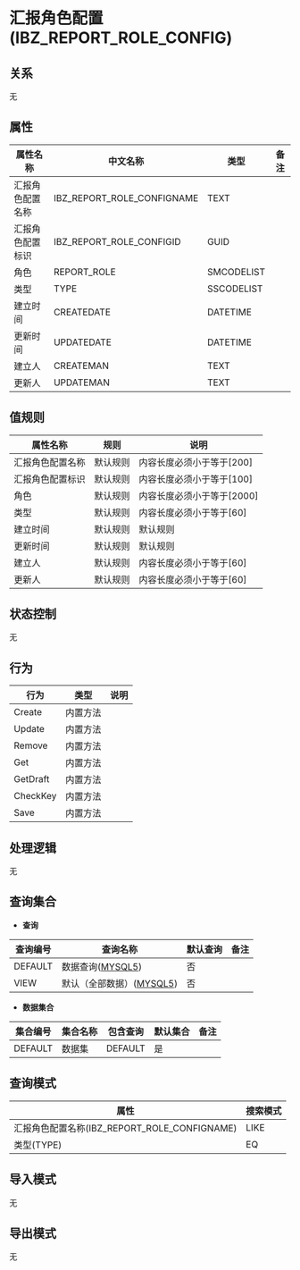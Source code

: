 # 汇报角色配置(IBZ_REPORT_ROLE_CONFIG)

  

## 关系
无

## 属性

| 属性名称        |    中文名称    | 类型     |  备注  |
| --------   |------------| -----   |  -------- | 
|汇报角色配置名称|IBZ_REPORT_ROLE_CONFIGNAME|TEXT|&nbsp;|
|汇报角色配置标识|IBZ_REPORT_ROLE_CONFIGID|GUID|&nbsp;|
|角色|REPORT_ROLE|SMCODELIST|&nbsp;|
|类型|TYPE|SSCODELIST|&nbsp;|
|建立时间|CREATEDATE|DATETIME|&nbsp;|
|更新时间|UPDATEDATE|DATETIME|&nbsp;|
|建立人|CREATEMAN|TEXT|&nbsp;|
|更新人|UPDATEMAN|TEXT|&nbsp;|

## 值规则
| 属性名称    | 规则    |  说明  |
| --------   |------------| ----- | 
|汇报角色配置名称|默认规则|内容长度必须小于等于[200]|
|汇报角色配置标识|默认规则|内容长度必须小于等于[100]|
|角色|默认规则|内容长度必须小于等于[2000]|
|类型|默认规则|内容长度必须小于等于[60]|
|建立时间|默认规则|默认规则|
|更新时间|默认规则|默认规则|
|建立人|默认规则|内容长度必须小于等于[60]|
|更新人|默认规则|内容长度必须小于等于[60]|

## 状态控制

无


## 行为
| 行为    | 类型    |  说明  |
| --------   |------------| ----- | 
|Create|内置方法|&nbsp;|
|Update|内置方法|&nbsp;|
|Remove|内置方法|&nbsp;|
|Get|内置方法|&nbsp;|
|GetDraft|内置方法|&nbsp;|
|CheckKey|内置方法|&nbsp;|
|Save|内置方法|&nbsp;|

## 处理逻辑
无

## 查询集合

* **查询**

| 查询编号 | 查询名称       | 默认查询 |   备注|
| --------  | --------   | --------   | ----- |
|DEFAULT|数据查询([MYSQL5](../../appendix/query_MYSQL5.md#IbzReportRoleConfig_Default))|否|&nbsp;|
|VIEW|默认（全部数据）([MYSQL5](../../appendix/query_MYSQL5.md#IbzReportRoleConfig_View))|否|&nbsp;|

* **数据集合**

| 集合编号 | 集合名称   |  包含查询  | 默认集合 |   备注|
| --------  | --------   | -------- | --------   | ----- |
|DEFAULT|数据集|DEFAULT|是|&nbsp;|

## 查询模式
| 属性      |    搜索模式     |
| --------   |------------|
|汇报角色配置名称(IBZ_REPORT_ROLE_CONFIGNAME)|LIKE|
|类型(TYPE)|EQ|

## 导入模式
无


## 导出模式
无
